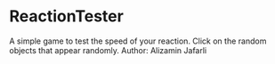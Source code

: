 # ReactionTester
A simple game to test the speed of your reaction. Click on the random objects that appear randomly.   Author: Alizamin Jafarli
